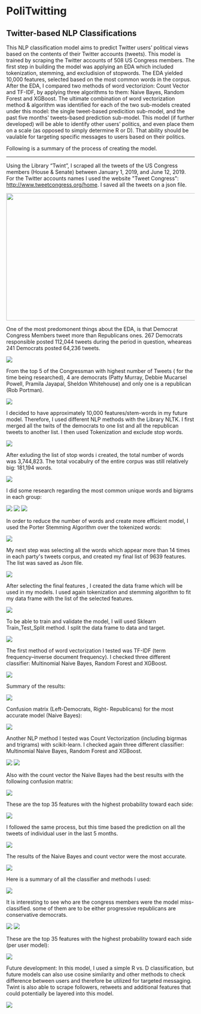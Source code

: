 # PoliTwitting
## Twitter-based NLP Classifications
This NLP classification model aims to predict Twitter users’ political views based on the contents of their Twitter accounts (tweets).
This model is trained by scraping the Twitter accounts of 508 US Congress members. 
The first step in building the model was applying an EDA which included tokenization, stemming, and excludision of stopwords. The EDA yielded 10,000 features, selected based on the most common words in the corpus.   
After the EDA, I compared two methods of word vectorizion: Count Vector and TF-IDF, by applying three algorithms to them: Naive Bayes, Random Forest and XGBoost. The ultimate combination of word vectorization method & algorithm was identified for each of the two sub-models created under this model: the single tweet-based predicition sub-model, and the past five months' tweets-based prediction sub-model.
This model (if further developed) will be able to identify other users’ politics, and even place them on a scale (as opposed to simply determine R or D).  That ability should be vaulable for targeting specific messages to users based on their politics.




Following is a summary of the process of creating the model.
_____
Using the Library “Twint”, I scraped all the tweets of the US Congress members (House & Senate) between January 1, 2019, and June 12, 2019. For the Twitter accounts names I used the website "Tweet Congress": http://www.tweetcongress.org/home. I saved all the tweets on a json file.

<img src = "./images/image1.png" width="527" height="340">

One of the most predomonent things about the EDA, is that Democrat Congress Members tweet more than Republicans ones. 267 Democrats responsible posted 112,044 tweets during the period in question, wheareas 241 Democrats posted 64,236 tweets.

<img src = "./images/image3.png">

From the top 5 of the  Congressman with  highest number of Tweets ( for the time being researched), 4 are democrats (Patty Murray, Debbie Mucarsel Powell, Pramila Jayapal, Sheldon Whitehouse) and only one is a republican (Rob Portman).

<img src = "./images/image2.png">

I decided to have approximately 10,000 features/stem-words in my future model. Therefore, I used different NLP methods with the Library NLTK. I first merged all the twits of the democrats to one list and all the republican tweets to another list. I then used Tokenization and exclude stop words.

<img src = "./images/image4.png">

After exluding the list of stop words i created, the total number of words was 3,744,823. The total vocabulry of the entire corpus was still relatively big: 181,194 words. 

<img src = "./images/image5.png">

I did some research regarding the most common unique words and bigrams in each group:

<img src = "./images/image6.png">
<img src = "./images/image23.png">
<img src = "./images/image24.png">


In order to reduce the number of words and create more efficient model, I used the Porter Stemming Algorithm over the tokenized words:

<img src = "./images/image7.png">

My next step was selecting all the words which appear more than 14 times in each party's tweets corpus, and created my final list of 9639 features. The list was saved as Json file. 

<img src = "./images/image8.png">

After selecting the final features ,  I created the data frame which will be used in my models. I used again tokenization and stemming algorithm to fit my data frame  with the list of  the selected features.

<img src = "./images/image9.png">

To be able to train and validate the model, I will used Sklearn Train_Test_Split method. I split the data frame to data and target.

<img src = "./images/image10.png">

The first method of word vectorization I tested was TF-IDF (term frequency–inverse document frequency). I checked three different classifier: Multinomial Naive Bayes, Random Forest and XGBoost.


<img src = "./images/image12.png">

Summary of the results:

<img src = "./images/image12.1.png">

Confusion matrix (Left-Democrats, Right- Republicans) for the most accurate model (Naive Bayes):


<img src = "./images/image13.png">

Another NLP method I tested was Count Vectorization (including bigrmas and trigrams) with scikit-learn. I checked again three different classifier: Multinomial Naive Bayes, Random Forest and XGBoost.

<img src = "./images/image14.png">

<img src = "./images/image12.2.png">

Also with the count vector the Naive Bayes had the best results with the following confusion matrix:

<img src = "./images/image15.png">

These are the top 35 features with the highest probability toward each side:

<img src = "./images/image16.png">



I followed the same process, but this time based the prediction on all the tweets of individual user in the last 5 months.

<img src = "./images/image17.png">

The results of the Naive Bayes and count vector were the most accurate.

<img src = "./images/image18.png">

Here is a summary of all the classifier and methods I used:

<img src = "./images/image18.1.png">

It is interesting to see who are the congress members were the model miss-classified. some of them are to be either progressive republicans are conservative democrats. 

<img src = "./images/image19.png">
<img src = "./images/image25.png">

These are the top 35 features with the highest probability toward each side (per user model):

<img src = "./images/image20.png">

Future development: In this model, I used a simple R vs. D classification, but future models can also use cosine similarity and other methods to check difference between users and therefore be utilized for targeted messaging.
Twint is also able to scrape followers, retweets and additional features that could potentially be layered into this model.


<img src = "./images/image22.png">

